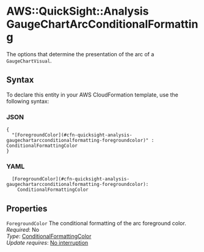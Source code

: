 # AWS::QuickSight::Analysis GaugeChartArcConditionalFormatting<a name="aws-properties-quicksight-analysis-gaugechartarcconditionalformatting"></a>

The options that determine the presentation of the arc of a `GaugeChartVisual`\.

## Syntax<a name="aws-properties-quicksight-analysis-gaugechartarcconditionalformatting-syntax"></a>

To declare this entity in your AWS CloudFormation template, use the following syntax:

### JSON<a name="aws-properties-quicksight-analysis-gaugechartarcconditionalformatting-syntax.json"></a>

```
{
  "[ForegroundColor](#cfn-quicksight-analysis-gaugechartarcconditionalformatting-foregroundcolor)" : ConditionalFormattingColor
}
```

### YAML<a name="aws-properties-quicksight-analysis-gaugechartarcconditionalformatting-syntax.yaml"></a>

```
  [ForegroundColor](#cfn-quicksight-analysis-gaugechartarcconditionalformatting-foregroundcolor): 
    ConditionalFormattingColor
```

## Properties<a name="aws-properties-quicksight-analysis-gaugechartarcconditionalformatting-properties"></a>

`ForegroundColor`  <a name="cfn-quicksight-analysis-gaugechartarcconditionalformatting-foregroundcolor"></a>
The conditional formatting of the arc foreground color\.  
*Required*: No  
*Type*: [ConditionalFormattingColor](aws-properties-quicksight-analysis-conditionalformattingcolor.md)  
*Update requires*: [No interruption](https://docs.aws.amazon.com/AWSCloudFormation/latest/UserGuide/using-cfn-updating-stacks-update-behaviors.html#update-no-interrupt)